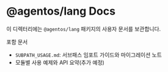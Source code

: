 # @agentos/lang Docs

이 디렉터리에는 `@agentos/lang` 패키지의 사용자 문서를 보관합니다.

포함 문서
- `SUBPATH_USAGE.md`: 서브패스 임포트 가이드와 마이그레이션 노트
- 모듈별 사용 예제와 API 요약(추가 예정)
